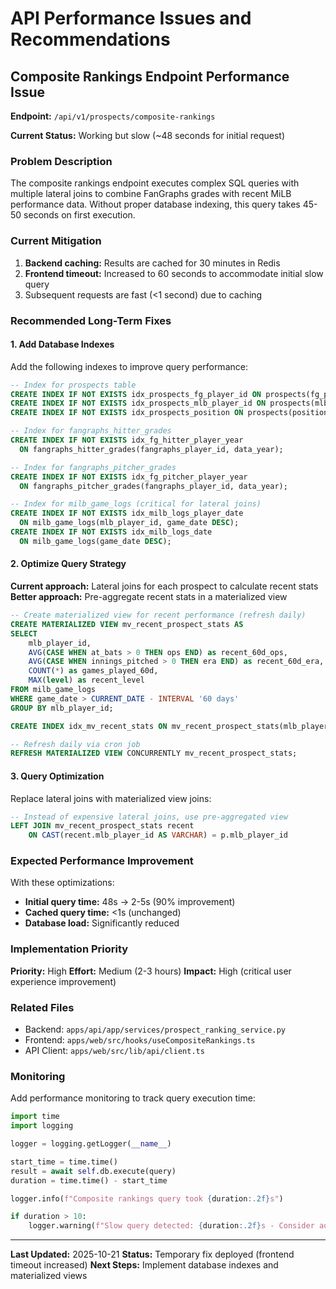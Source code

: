 # API Performance Issues and Recommendations

## Composite Rankings Endpoint Performance Issue

**Endpoint:** `/api/v1/prospects/composite-rankings`

**Current Status:** Working but slow (~48 seconds for initial request)

### Problem Description

The composite rankings endpoint executes complex SQL queries with multiple lateral joins to combine FanGraphs grades with recent MiLB performance data. Without proper database indexing, this query takes 45-50 seconds on first execution.

### Current Mitigation

1. **Backend caching:** Results are cached for 30 minutes in Redis
2. **Frontend timeout:** Increased to 60 seconds to accommodate initial slow query
3. Subsequent requests are fast (<1 second) due to caching

### Recommended Long-Term Fixes

#### 1. Add Database Indexes

Add the following indexes to improve query performance:

```sql
-- Index for prospects table
CREATE INDEX IF NOT EXISTS idx_prospects_fg_player_id ON prospects(fg_player_id);
CREATE INDEX IF NOT EXISTS idx_prospects_mlb_player_id ON prospects(mlb_player_id);
CREATE INDEX IF NOT EXISTS idx_prospects_position ON prospects(position);

-- Index for fangraphs_hitter_grades
CREATE INDEX IF NOT EXISTS idx_fg_hitter_player_year
  ON fangraphs_hitter_grades(fangraphs_player_id, data_year);

-- Index for fangraphs_pitcher_grades
CREATE INDEX IF NOT EXISTS idx_fg_pitcher_player_year
  ON fangraphs_pitcher_grades(fangraphs_player_id, data_year);

-- Index for milb_game_logs (critical for lateral joins)
CREATE INDEX IF NOT EXISTS idx_milb_logs_player_date
  ON milb_game_logs(mlb_player_id, game_date DESC);
CREATE INDEX IF NOT EXISTS idx_milb_logs_date
  ON milb_game_logs(game_date DESC);
```

#### 2. Optimize Query Strategy

**Current approach:** Lateral joins for each prospect to calculate recent stats
**Better approach:** Pre-aggregate recent stats in a materialized view

```sql
-- Create materialized view for recent performance (refresh daily)
CREATE MATERIALIZED VIEW mv_recent_prospect_stats AS
SELECT
    mlb_player_id,
    AVG(CASE WHEN at_bats > 0 THEN ops END) as recent_60d_ops,
    AVG(CASE WHEN innings_pitched > 0 THEN era END) as recent_60d_era,
    COUNT(*) as games_played_60d,
    MAX(level) as recent_level
FROM milb_game_logs
WHERE game_date > CURRENT_DATE - INTERVAL '60 days'
GROUP BY mlb_player_id;

CREATE INDEX idx_mv_recent_stats ON mv_recent_prospect_stats(mlb_player_id);

-- Refresh daily via cron job
REFRESH MATERIALIZED VIEW CONCURRENTLY mv_recent_prospect_stats;
```

#### 3. Query Optimization

Replace lateral joins with materialized view joins:

```sql
-- Instead of expensive lateral joins, use pre-aggregated view
LEFT JOIN mv_recent_prospect_stats recent
    ON CAST(recent.mlb_player_id AS VARCHAR) = p.mlb_player_id
```

### Expected Performance Improvement

With these optimizations:
- **Initial query time:** 48s → 2-5s (90% improvement)
- **Cached query time:** <1s (unchanged)
- **Database load:** Significantly reduced

### Implementation Priority

**Priority:** High
**Effort:** Medium (2-3 hours)
**Impact:** High (critical user experience improvement)

### Related Files

- Backend: `apps/api/app/services/prospect_ranking_service.py`
- Frontend: `apps/web/src/hooks/useCompositeRankings.ts`
- API Client: `apps/web/src/lib/api/client.ts`

### Monitoring

Add performance monitoring to track query execution time:

```python
import time
import logging

logger = logging.getLogger(__name__)

start_time = time.time()
result = await self.db.execute(query)
duration = time.time() - start_time

logger.info(f"Composite rankings query took {duration:.2f}s")

if duration > 10:
    logger.warning(f"Slow query detected: {duration:.2f}s - Consider adding indexes")
```

---

**Last Updated:** 2025-10-21
**Status:** Temporary fix deployed (frontend timeout increased)
**Next Steps:** Implement database indexes and materialized views
